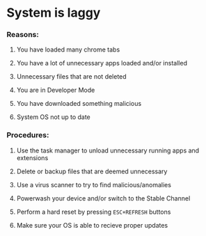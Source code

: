# System is laggy

### Reasons:
1. You have loaded many chrome tabs

2. You have a lot of unnecessary apps loaded and/or installed

3. Unnecessary files that are not deleted

4. You are in Developer Mode

5. You have downloaded something malicious

6. System OS not up to date

### Procedures:
1. Use the task manager to unload unnecessary running apps and extensions

2. Delete or backup files that are deemed unnecessary

3. Use a virus scanner to try to find malicious/anomalies 

4. Powerwash your device and/or switch to the Stable Channel

5. Perform a hard reset by pressing `ESC+REFRESH` buttons

6. Make sure your OS is able to recieve proper updates 
